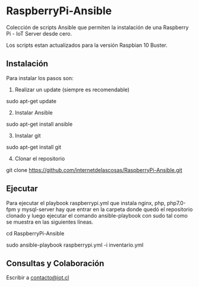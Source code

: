 # RaspberryPi-Ansible
Colección de scripts Ansible que permiten la instalación de una Raspberry Pi - IoT Server desde cero.

Los scripts estan actualizados para la versión Raspbian 10 Buster.

## Instalación
Para instalar los pasos son:

1. Realizar un update (siempre es recomendable)

  sudo apt-get update

2. Instalar Ansible

  sudo apt-get install ansible

3. Instalar git

  sudo apt-get install git

4. Clonar el repositorio

  git clone https://github.com/internetdelascosas/RaspberryPi-Ansible.git

## Ejecutar

Para ejecutar el playbook raspberrypi.yml que instala nginx, php, php7.0-fpm y mysql-server hay que entrar en la carpeta donde quedó el repositorio clonado y luego ejecutar el comando ansible-playbook con sudo tal como se muestra en las siguientes líneas.

  cd RaspberryPi-Ansible

  sudo ansible-playbook raspberrypi.yml -i inventario.yml

## Consultas y Colaboración

Escribir a contacto@iot.cl
